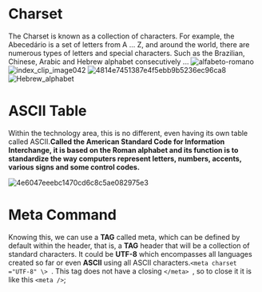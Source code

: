 # Charset 
The Charset is known as a collection of characters. For example, the Abecedário is a set of letters from A ... Z, and around the world, there are numerous types of letters and special characters. Such as the Brazilian, Chinese, Arabic and Hebrew alphabet consecutively ...
![alfabeto-romano](https://github.com/Karlos-Eduardo-Mrqs/Trabalhos_Operacionais/assets/172524894/9c4e7fdb-388d-4acf-8562-e4076e4b2886)
![index_clip_image042](https://github.com/Karlos-Eduardo-Mrqs/Trabalhos_Operacionais/assets/172524894/c3b4dc79-a589-46ad-8818-80ea0b106918)
![4814e7451387e4f5ebb9b5236ec96ca8](https://github.com/Karlos-Eduardo-Mrqs/Trabalhos_Operacionais/assets/172524894/ffd1ed89-308f-4c85-8e49-c576fbd3d28d)
![Hebrew_alphabet](https://github.com/Karlos-Eduardo-Mrqs/Trabalhos_Operacionais/assets/172524894/3fc29925-d2e2-4abd-af72-abe85b85701f)

# ASCII Table 
Within the technology area, this is no different, even having its own table called ASCII.**Called the American Standard Code for Information Interchange, it is based on the Roman alphabet and its function is to standardize the way computers represent letters, numbers, accents, various signs and some control codes.**

![4e6047eeebc1470cd6c8c5ae082975e3](https://github.com/Karlos-Eduardo-Mrqs/Trabalhos_Operacionais/assets/172524894/6cd28b1c-4567-4ba0-ad52-db2419d2ed29)

# Meta Command
Knowing this, we can use a **TAG** called meta, which can be defined by default within the header, that is, a **TAG** header that will be a collection of standard characters. It could be **UTF-8** which encompasses all languages ​​created so far or even **ASCII** using all ASCII characters.``<meta charset ="UTF-8" \> ``. This tag does not have a closing ``</meta> ``, so to close it it is like this `` <meta /> ``;